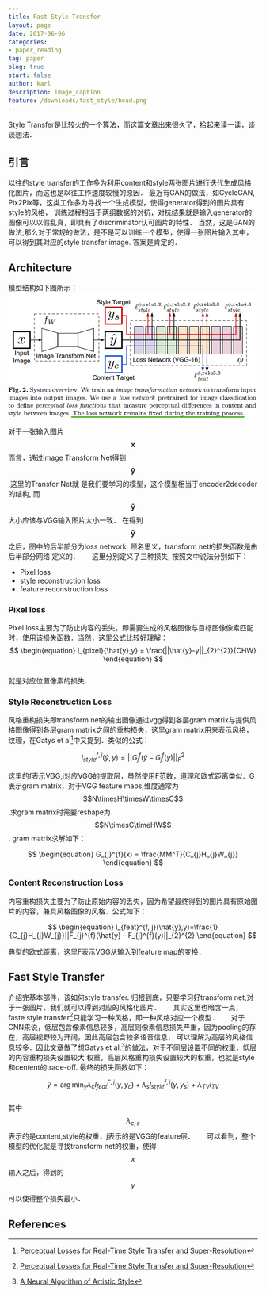 ```yaml
---
title: Fast Style Transfer
layout: page
date: 2017-06-06
categories: 
- paper_reading
tag: paper
blog: true
start: false
author: karl
description: image_caption
feature: /downloads/fast_style/head.png
--- 
```


Style Transfer是比较火的一个算法，而这篇文章出来很久了，拾起来读一读，谈谈想法．　　

## 引言　　
以往的style transfer的工作多为利用content和style两张图片进行迭代生成风格化图片，而这也是以往工作速度较慢的原因．
最近有GAN的做法，如CycleGAN, Pix2Pix等，这类工作多为寻找一个生成模型，使得generator得到的图片具有style的风格，
训练过程相当于两组数据的对抗，对抗结果就是输入generator的图像可以以假乱真，即具有了discriminator认可图片的特性．
当然，这是GAN的做法;那么对于常规的做法，是不是可以训练一个模型，使得一张图片输入其中，可以得到其对应的style transfer
image. 答案是肯定的．　　

## Architecture  
模型结构如下图所示：　
![arch](/downloads/fast_style/arch.png)  

对于一张输入图片$$\mathbf{x}$$而言，通过Image Transform Net得到$$\mathbf{\hat{y}}$$,这里的Transfor Net就
是我们要学习的模型，这个模型相当于encoder2decoder的结构, 而$$\mathbf{\hat{y}}$$大小应该与VGG输入图片大小一致．
在得到$$\mathbf{\hat{y}}$$之后，图中的后半部分为loss network, 顾名思义，transform net的损失函数是由后半部分网络
定义的．　　
这里分别定义了三种损失, 按照文中说法分别如下：　　
* Pixel loss  
* style reconstruction loss  
* feature reconstruction loss  

### Pixel loss  
Pixel loss主要为了防止内容的丢失，即需要生成的风格图像与目标图像像素匹配时，使用该损失函数．当然，这里公式比较好理解：　　
$$
\begin{equation}
l_{pixel}{\hat{y},y} = \frac{||\hat{y}-y||_{2}^{2}}{CHW}
\end{equation}
$$  
就是对应位置像素的损失．　　

### Style Reconstruction Loss  
风格重构损失即transform net的输出图像通过vgg得到各层gram matrix与提供风格图像得到各层gram matrix之间的重构损失，这里gram matrix用来表示风格，纹理，在Gatys et al[^2]中又提到．类似的公式：　　

$$
\begin{equation}
l_{style}^{f, j}(\hat{y},y)=||G_{j}^{f}(\hat{y} - G_{j}^{f}(y)||_{F}^{2}
\end{equation}
$$  

这里的f表示VGG,j对应VGG的提取层，虽然使用F范数，道理和欧式距离类似．G表示gram matrix，对于VGG feature maps,维度通常为$$N\timesH\timesW\timesC$$,求gram matrix时需要reshape为$$N\timesC\timeHW$$, gram matrix求解如下：　　

$$
\begin{equation}
G_{j}^{f}(x) = \frac{MM^T}{C_{j}H_{j}W_{j}}
\end{equation}
$$  

### Content Reconstruction Loss  

内容重构损失主要为了防止原始内容的丢失，因为希望最终得到的图片具有原始图片的内容，兼具风格图像的风格．公式如下：　　

$$
\begin{equation}
l_{feat}^{f, j}(\hat{y},y)=\frac{1}{C_{j}H_{j}W_{j}}||F_{j}^{f}(\hat{y} - F_{j}^{f}(y)||_{2}^{2}
\end{equation}
$$  

典型的欧式距离，这里F表示VGG从输入到feature map的变换．　　

## Fast Style Transfer  
介绍完基本部件，该如何style transfer. 归根到底，只要学习好transform net,对于一张图片，我们就可以得到对应的风格化图片．　　
其实这里也暗含一点，faste style transfer[^2]只能学习一种风格，即一种风格对应一个模型．　　
对于CNN来说，低层包含像素信息较多，高层则像素信息损失严重，因为pooling的存在，高层视野较为开阔，因此高层包含较多语音信息，
可以理解为高层的风格信息较多．因此文章做了想Gatys et al.[^1]的做法，对于不同层设置不同的权重，低层的内容重构损失设置较大
权重，高层风格重构损失设置较大的权重，也就是style和centent的trade-off. 最终的损失函数如下：　　

$$
\begin{equation}
\hat{y} = \arg\min_{y} \lambda_{c}l_{feat}^{F,j}(y, y_c) + \lambda_{s}l_{style}^{f,j}(y, y_s) + \lambda_{TV}l_{TV}
\end{equation}
$$   
其中$$\lambda_{c, s}$$表示的是content,style的权重，j表示的是VGG的feature层．　　
可以看到，整个模型的优化就是寻找transform net的权重，使得$$x$$输入之后，得到的$$y$$可以使得整个损失最小．　　



## References  
[^1]: [A Neural Algorithm of Artistic Style](https://arxiv.org/abs/1508.06576)
[^2]: [Perceptual Losses for Real-Time Style Transfer and Super-Resolution](http://cs.stanford.edu/people/jcjohns/eccv16/)

